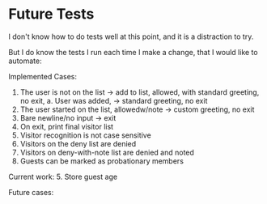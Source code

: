 # Future Tests

I don't know how to do tests well at this point,
and it is a distraction to try.

But I do know the tests I run each time I make a change,
that I would like to automate:

Implemented Cases:
1. The user is not on the list -> add to list,
   allowed, with standard greeting, no exit,
    a. User was added, -> standard greeting, no exit
2. The user started on the list, allowedw/note -> custom greeting, no exit
3. Bare newline/no input -> exit
4. On exit, print final visitor list
5. Visitor recognition is not case sensitive
6. Visitors on the deny list are denied
7. Visitors on deny-with-note list are denied and noted
8. Guests can be marked as probationary members

Current work:
5. Store guest age

Future cases:

